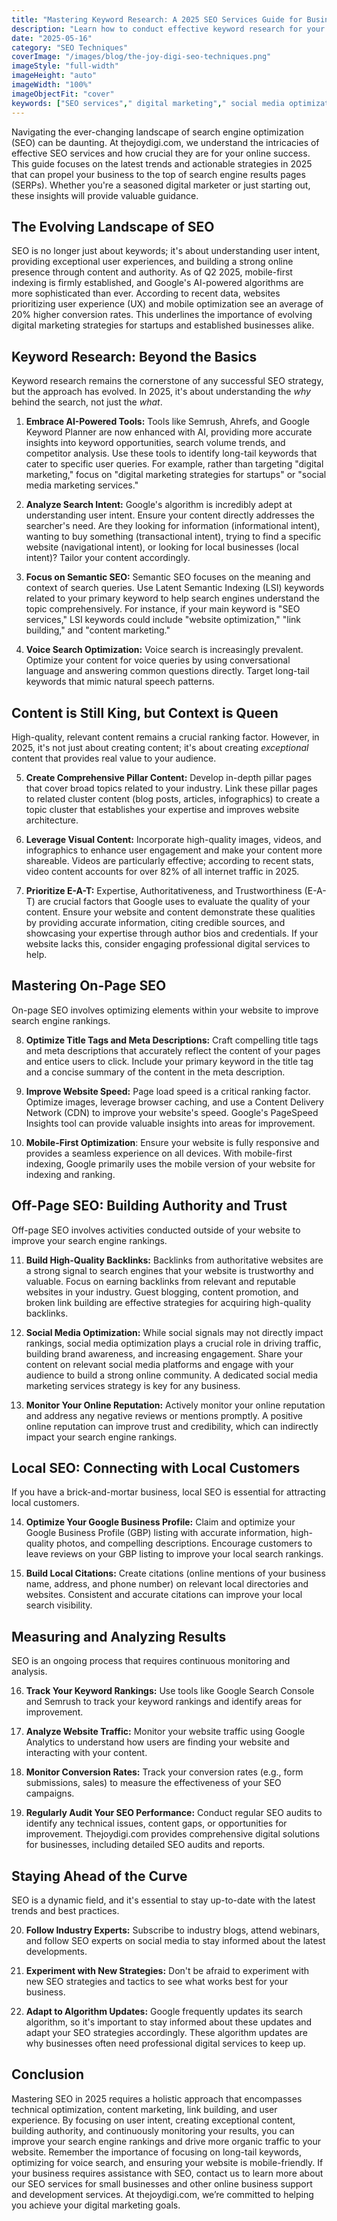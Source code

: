 ```yaml
---
title: "Mastering Keyword Research: A 2025 SEO Services Guide for Businesses"
description: "Learn how to conduct effective keyword research for your SEO campaigns. This guide covers the latest tools and techniques for identifying the right keywords to target, improving your website's visibility in 2025."
date: "2025-05-16"
category: "SEO Techniques"
coverImage: "/images/blog/the-joy-digi-seo-techniques.png"
imageStyle: "full-width"
imageHeight: "auto"
imageWidth: "100%"
imageObjectFit: "cover"
keywords: ["SEO services"," digital marketing"," social media optimization","SEO services for small businesses"," digital marketing strategies for startups"," social media marketing services"]
---
```


Navigating the ever-changing landscape of search engine optimization (SEO) can be daunting. At thejoydigi.com, we understand the intricacies of effective SEO services and how crucial they are for your online success. This guide focuses on the latest trends and actionable strategies in 2025 that can propel your business to the top of search engine results pages (SERPs). Whether you're a seasoned digital marketer or just starting out, these insights will provide valuable guidance.

## The Evolving Landscape of SEO

SEO is no longer just about keywords; it's about understanding user intent, providing exceptional user experiences, and building a strong online presence through content and authority. As of Q2 2025, mobile-first indexing is firmly established, and Google's AI-powered algorithms are more sophisticated than ever. According to recent data, websites prioritizing user experience (UX) and mobile optimization see an average of 20% higher conversion rates. This underlines the importance of evolving digital marketing strategies for startups and established businesses alike.

## Keyword Research: Beyond the Basics

Keyword research remains the cornerstone of any successful SEO strategy, but the approach has evolved. In 2025, it's about understanding the *why* behind the search, not just the *what*.

1.  **Embrace AI-Powered Tools:** Tools like Semrush, Ahrefs, and Google Keyword Planner are now enhanced with AI, providing more accurate insights into keyword opportunities, search volume trends, and competitor analysis. Use these tools to identify long-tail keywords that cater to specific user queries. For example, rather than targeting "digital marketing," focus on "digital marketing strategies for startups" or "social media marketing services."

2.  **Analyze Search Intent:** Google's algorithm is incredibly adept at understanding user intent. Ensure your content directly addresses the searcher's need. Are they looking for information (informational intent), wanting to buy something (transactional intent), trying to find a specific website (navigational intent), or looking for local businesses (local intent)? Tailor your content accordingly.

3.  **Focus on Semantic SEO:** Semantic SEO focuses on the meaning and context of search queries. Use Latent Semantic Indexing (LSI) keywords related to your primary keyword to help search engines understand the topic comprehensively. For instance, if your main keyword is "SEO services," LSI keywords could include "website optimization," "link building," and "content marketing."

4.  **Voice Search Optimization:** Voice search is increasingly prevalent. Optimize your content for voice queries by using conversational language and answering common questions directly. Target long-tail keywords that mimic natural speech patterns.

## Content is Still King, but Context is Queen

High-quality, relevant content remains a crucial ranking factor. However, in 2025, it's not just about creating content; it's about creating *exceptional* content that provides real value to your audience.

5.  **Create Comprehensive Pillar Content:** Develop in-depth pillar pages that cover broad topics related to your industry. Link these pillar pages to related cluster content (blog posts, articles, infographics) to create a topic cluster that establishes your expertise and improves website architecture.

6.  **Leverage Visual Content:** Incorporate high-quality images, videos, and infographics to enhance user engagement and make your content more shareable. Videos are particularly effective; according to recent stats, video content accounts for over 82% of all internet traffic in 2025.

7.  **Prioritize E-A-T:** Expertise, Authoritativeness, and Trustworthiness (E-A-T) are crucial factors that Google uses to evaluate the quality of your content. Ensure your website and content demonstrate these qualities by providing accurate information, citing credible sources, and showcasing your expertise through author bios and credentials. If your website lacks this, consider engaging professional digital services to help.

## Mastering On-Page SEO

On-page SEO involves optimizing elements within your website to improve search engine rankings.

8.  **Optimize Title Tags and Meta Descriptions:** Craft compelling title tags and meta descriptions that accurately reflect the content of your pages and entice users to click. Include your primary keyword in the title tag and a concise summary of the content in the meta description.

9.  **Improve Website Speed:** Page load speed is a critical ranking factor. Optimize images, leverage browser caching, and use a Content Delivery Network (CDN) to improve your website's speed. Google's PageSpeed Insights tool can provide valuable insights into areas for improvement.

10. **Mobile-First Optimization**: Ensure your website is fully responsive and provides a seamless experience on all devices. With mobile-first indexing, Google primarily uses the mobile version of your website for indexing and ranking.

## Off-Page SEO: Building Authority and Trust

Off-page SEO involves activities conducted outside of your website to improve your search engine rankings.

11. **Build High-Quality Backlinks:** Backlinks from authoritative websites are a strong signal to search engines that your website is trustworthy and valuable. Focus on earning backlinks from relevant and reputable websites in your industry. Guest blogging, content promotion, and broken link building are effective strategies for acquiring high-quality backlinks.

12. **Social Media Optimization:** While social signals may not directly impact rankings, social media optimization plays a crucial role in driving traffic, building brand awareness, and increasing engagement. Share your content on relevant social media platforms and engage with your audience to build a strong online community. A dedicated social media marketing services strategy is key for any business.

13. **Monitor Your Online Reputation:** Actively monitor your online reputation and address any negative reviews or mentions promptly. A positive online reputation can improve trust and credibility, which can indirectly impact your search engine rankings.

## Local SEO: Connecting with Local Customers

If you have a brick-and-mortar business, local SEO is essential for attracting local customers.

14. **Optimize Your Google Business Profile:** Claim and optimize your Google Business Profile (GBP) listing with accurate information, high-quality photos, and compelling descriptions. Encourage customers to leave reviews on your GBP listing to improve your local search rankings.

15. **Build Local Citations:** Create citations (online mentions of your business name, address, and phone number) on relevant local directories and websites. Consistent and accurate citations can improve your local search visibility.

## Measuring and Analyzing Results

SEO is an ongoing process that requires continuous monitoring and analysis.

16. **Track Your Keyword Rankings:** Use tools like Google Search Console and Semrush to track your keyword rankings and identify areas for improvement.

17. **Analyze Website Traffic:** Monitor your website traffic using Google Analytics to understand how users are finding your website and interacting with your content.

18. **Monitor Conversion Rates:** Track your conversion rates (e.g., form submissions, sales) to measure the effectiveness of your SEO campaigns.

19. **Regularly Audit Your SEO Performance:** Conduct regular SEO audits to identify any technical issues, content gaps, or opportunities for improvement. Thejoydigi.com provides comprehensive digital solutions for businesses, including detailed SEO audits and reports.

## Staying Ahead of the Curve

SEO is a dynamic field, and it's essential to stay up-to-date with the latest trends and best practices.

20. **Follow Industry Experts:** Subscribe to industry blogs, attend webinars, and follow SEO experts on social media to stay informed about the latest developments.

21. **Experiment with New Strategies:** Don't be afraid to experiment with new SEO strategies and tactics to see what works best for your business.

22. **Adapt to Algorithm Updates:** Google frequently updates its search algorithm, so it's important to stay informed about these updates and adapt your SEO strategies accordingly. These algorithm updates are why businesses often need professional digital services to keep up.

## Conclusion

Mastering SEO in 2025 requires a holistic approach that encompasses technical optimization, content marketing, link building, and user experience. By focusing on user intent, creating exceptional content, building authority, and continuously monitoring your results, you can improve your search engine rankings and drive more organic traffic to your website. Remember the importance of focusing on long-tail keywords, optimizing for voice search, and ensuring your website is mobile-friendly. If your business requires assistance with SEO, contact us to learn more about our SEO services for small businesses and other online business support and development services. At thejoydigi.com, we’re committed to helping you achieve your digital marketing goals.